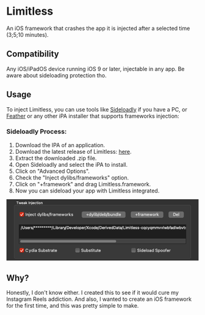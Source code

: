 # Limitless
An iOS framework that crashes the app it is injected after a selected time (3;5;10 minutes).

## Compatibility
Any iOS/iPadOS device running iOS 9 or later, injectable in any app. Be aware about sideloading protection tho.

## Usage
To inject Limitless, you can use tools like [Sideloadly](https://sideloadly.io/) if you have a PC, or [Feather](https://github.com/khcrysalis/Feather) or any other iPA installer that supports frameworks injection:

### Sideloadly Process:

1. Download the IPA of an application.
2. Download the latest release of Limitless: [here](https://github.com/cranci1/Limitless/releases).
3. Extract the downloaded .zip file.
4. Open Sideloadly and select the iPA to install.
5. Click on "Advanced Options".
6. Check the "Inject dylibs/frameworks" option.
7. Click on "+framework" and drag Limitless.framework.
8. Now you can sideload your app with Limitless integrated.

![Sideloadly](images/sideloadly.png)

## Why?
Honestly, I don't know either. I created this to see if it would cure my Instagram Reels addiction. And also, I wanted to create an iOS framework for the first time, and this was pretty simple to make.